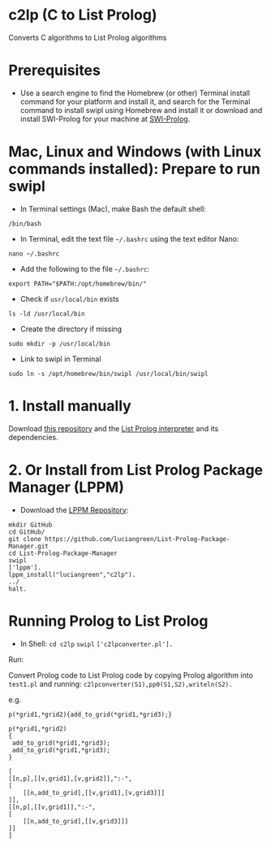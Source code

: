 # c2lp (C to List Prolog)
Converts C algorithms to List Prolog algorithms

# Prerequisites

* Use a search engine to find the Homebrew (or other) Terminal install command for your platform and install it, and search for the Terminal command to install swipl using Homebrew and install it or download and install SWI-Prolog for your machine at <a href="https://www.swi-prolog.org/build/">SWI-Prolog</a>.

# Mac, Linux and Windows (with Linux commands installed): Prepare to run swipl

* In Terminal settings (Mac), make Bash the default shell:

```
/bin/bash
```

* In Terminal, edit the text file `~/.bashrc` using the text editor Nano:

```
nano ~/.bashrc
```

* Add the following to the file `~/.bashrc`:

```
export PATH="$PATH:/opt/homebrew/bin/"
```

* Check if `usr/local/bin` exists

```
ls -ld /usr/local/bin
```

* Create the directory if missing

```
sudo mkdir -p /usr/local/bin
```

* Link to swipl in Terminal

```
sudo ln -s /opt/homebrew/bin/swipl /usr/local/bin/swipl
```

# 1. Install manually

Download <a href="http://github.com/luciangreen/c2lp/">this repository</a> and the <a href="https://github.com/luciangreen/listprologinterpreter">List Prolog interpreter</a> and its dependencies.

# 2. Or Install from List Prolog Package Manager (LPPM)

* Download the <a href="https://github.com/luciangreen/List-Prolog-Package-Manager">LPPM Repository</a>:

```
mkdir GitHub
cd GitHub/
git clone https://github.com/luciangreen/List-Prolog-Package-Manager.git
cd List-Prolog-Package-Manager
swipl
['lppm'].
lppm_install("luciangreen","c2lp").
../
halt.
```

# Running Prolog to List Prolog

* In Shell:
`cd c2lp`
`swipl`
`['c2lpconverter.pl'].`

Run:

Convert Prolog code to List Prolog code by copying Prolog algorithm into `test1.pl` and running: `c2lpconverter(S1),pp0(S1,S2),writeln(S2).`

e.g.
```
p(*grid1,*grid2){add_to_grid(*grid1,*grid3);}

p(*grid1,*grid2)
{
 add_to_grid(*grid1,*grid3);
 add_to_grid(*grid1,*grid3);
}

[
[[n,p],[[v,grid1],[v,grid2]],":-",
[
	[[n,add_to_grid],[[v,grid1],[v,grid3]]]
]],
[[n,p],[[v,grid1]],":-",
[
	[[n,add_to_grid],[[v,grid3]]]
]]
]
```


